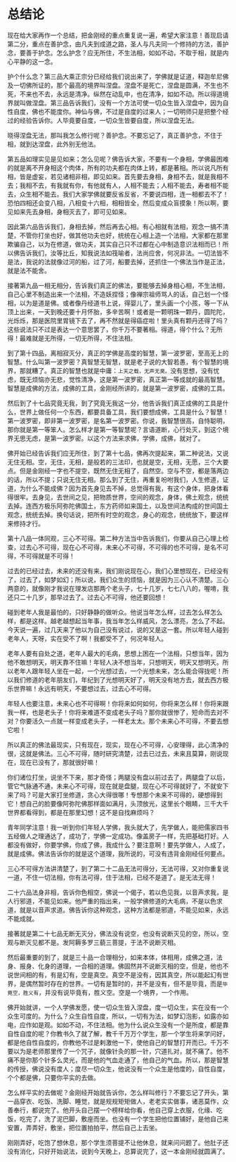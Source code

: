# 总结论

现在给大家再作一个总结，把金刚经的重点重复说一遍，希望大家注意！善现启请第二分，重点在善护念，由凡夫到成道之路，圣人与凡夫同一个修持的方法，善护念，要善于护念。怎么护念？应无所住，不生法相，如如不动，不取于相，就是内心平静的这一念。

护个什么念？第三品大乘正宗分已经给我们说出来了，学佛就是证道，释迦牟尼佛及一切佛所证的，那个最高的境界叫涅盘。涅盘不是死亡，涅盘是圆满，不生也不死，不来也不去，永远是清净。纵然在动乱中，也在清净，如如不动。所以得道境界就叫做涅盘。第三品告诉我们，没有一个方法可使一切众生皆入涅盘中，因为自性自度，佛也不能度你。神仙与佛，不过是自度的过来人；一切明师只是把整个经过的经验告诉你。人毕竟要自度，一切众生皆要自度，所以涅盘无法。

晓得涅盘无法，那叫我怎么修行呢？善护念。不要忘记了，真正善护念，不住于相，就到达涅盘，此外别无他法。

第五品如理实见是见如来；怎么见呢？佛告诉大家，不要有一个身相，学佛最困难的就是离不开身相这个肉体，所有的功夫都在肉体上转，都是著相。所以说凡所有相，皆是虚妄，若见诸相非相，即见如来。首先要去身相，身相不去，就是我相不去；我相不去，有我就有你，有他就有人，人相不能去；人相不能去，寿者相不能去，众生相不能去。我们大家学佛就要反省反省，不要说四相，连一相都去不了！恐怕四相还会变八相，八相变十六相，相相皆全，然后变成众盲摸象！所以啊，要见如来先去身相，身相灭去了，即可见如来。

因此第六品告诉我们，身相去掉，然后再去心相。有心相就有法相，观念一搞不清楚，不管你打坐也好，做其他功夫也好，统统在心相上造一个法相，大家都在那里欺骗自己，以为在修道，做功夫，其实自己只不过都在心中制造意识法相而已！所以佛告诉我们，汝等比丘，知我说法如筏喻者，法尚应舍，何况非法。一切法皆不是法，我说的法就像过河的船，过了河，船要去掉，还抓住一个佛法当作是正法，就是法不能舍。

接著第九品一相无相分，告诉我们真正的佛法，要能够去掉身相心相，不生法相，自己心里不制造出来一个法相，不造妖捏怪；像禅宗祖师骂人的话，自己划一个怪相，以为是道是佛。或者像丹经道书上说，得婴儿了，里头画一个小孩，等一下从顶上出来，一天到晚还要十月怀胎，多辛苦啊！或者是一颗明珠一颗丹，圆陀陀，光烁烁，那是医院里胃镜下去了，再不然就是得癌症啦！里头真有颗丹还得了吗？这些说法只不过是表达一个意思罢了，你千万不要著相。得道，得个什么？无所得！最难就是无所得，一切无所得，不住法相。

到了第十四品，离相寂灭分，真正的学佛是高度的智慧，第一波罗密，至高无上的智慧。什么叫第一波罗密？真智慧无智慧，就是老子说的大智若愚，有个智慧的境界，那就糟了。真正的智慧也就是中庸：`上天之载，无声无臭。`没有思想，没有忧虑，既无烦恼亦无悲，觉性清净，这是第一波罗密，真正第一等成就的最高智慧。智慧是成佛的方法，成佛的工具，金刚经所讲的，就是第一波罗密，成佛的工具。

然后到了十七品究竟无我，到了究竟无我这一分，他告诉我们真正成佛的工具是什么，世界上做任何一个东西，都要具备工具，我们要想成佛，工具是什么？智慧！第一波罗密，即非第一波罗密，是名第一波罗密。你说，我智慧很高，自恃聪明，那你就是第一等笨人。怎么样才是第一等智慧呢？言语道断，心行处灭，到这个境界无思无虑，是第一波罗密。以这个方法来求佛，学佛，成佛，就对了。

佛开始已经告诉我们应无所住，到了第十七品，佛再次提起来，第二种说法，又说无住无相。空，无住，无相，是般若的三法印，也就是空，无相，无愿，三个大要点。但是金刚经一字也不提空，既然无住无相了，自然空。空与不空，都是落两边的话，所以不提；只说无住无相。那么到了无住，再重复吩咐我们，人生修道，证道，为什么不能成佛？因为首先身见去不掉，总觉得有我，有这个身体，把身体看得很牢。去身见，去世间之见，把物质世界，空间的观念，身体，佛土观念，统统去掉。连西方极乐阿弥陀佛国土，东方药师如来国土，以及世间法构成的世间国土观念，统统去掉。换句话说，把所有时空的观念，身心的观念，统统放下，要这样来修持才行。

第十八品一体同观，三心不可得。第二种方法当中告诉我们，你要从自己心理上检查，过去心不可得，现在心不可得，未来心不可得，不可得的也不可得，是名不可得，不可得就是不可得！

过去的已经过去，未来的还没有来，我们刚说现在心，我们心里想现在，已经没有了，过去了，如梦如幻；所以说，我们众生的烦恼，就是因为三心认不清楚。三心两意的，就像刚才我说在理发店那两个老头子，七十几岁，七七八八的，喔唷，我还只二十几岁，那早过去了。过去心不可得，他还要回想！

碰到老年人我是最怕的，只好静静的做听众。他说当年怎么样，过去怎么样怎么样，都是这样。越老越想起当年事，我当年怎么样威风，怎么漂亮，怎么了不起。今天说一遍，过几天来了他以为自己没有说过，说的又是这一套。所以年轻人碰到老年人，天呀，实在受不了啊！我都受不了，何况年轻人。

老年人要有自处之道，老年人最大的毛病，思想上困在一个法相，只想当年，因为他不敢想明天，明天靠不住嘛！年轻人决不想当年，只想明天，明天又想明天。所以老年人跟年轻人坐在一起，一个光想过去，一个光想未来，怎么能合得拢呢！所以我们修道的老年朋友们，年纪到了光想明天好了，明天没有地方去，就去西方极乐世界嘛！永远有明天，不要想过去，过去心不可得。

年轻人也要注意，未来心也不可得啊！你将来如何如何，你将来怎么样！你将来跟我一样，也是老头子！你将来难道不变成老头子吗？那你就很惨了，短命而去对不对？你要活久一点就一样变成老头子，一样老太太。那个未来心不可得，不要去想它啦！

所以真正的佛法最现实，只有现在，现实，现在心不可得，心安理得，此心清净的很，这就是佛法。三心不可得，随时研究清楚，过去已过去，未来且莫算，刚说现在，现在已没有了，那就很好嘛！

你们诸位打坐，说坐不下来，那才奇怪；两腿没有盘以前过去了，两腿盘了以后，管它气脉通不通，未来心不可得，现在就是盘腿，现在心不可得就好了，不就安下来了吗？可是大家打坐修道，贪心大得很哪！专想那个未来不可得的，硬想得到它！想自己的脸要像阿弥陀佛那样面如满月，头顶放光，这里长个眼睛，三千大千世界都看得到，都是在那里幻想！这不是自找麻烦吗？

青年同学注意！我一听到你们年轻人学佛，我头就大了，先学做人，能把儒家四书五经做人之理通达了，成功了，学佛一定成功。像盖房子一样，先把基础打好。人都没有做好，你要学佛，你成了佛，我成什么？要注意啊！要先学做人，人成了，就是成佛。佛法告诉你的就是这个道理，我所说的，可没有违背金刚经任何要点。

三心不可得方法讲清楚了，到了第二十二品无法可得分，无法可得，又对你重复说一道，不住一切法相，你有法可得，住于法相，已经不是道了。是无法无得！

二十六品法身非相，告诉你色相空，佛说一个偈子，若以色见我，以音声求我，是人行邪道，不能见如来。他严重的指出来，一般学佛修道的大毛病，不是以色求道，就是以音声求道。佛告诉你这种观念，这种方法都是邪道，不能见如来，永远不能成就。

接著就是第二十七品无断无灭分，佛法没有说空，也没有说断灭见的空，所以，空观与断灭见都不是。发阿耨多罗三藐三菩提，于法不说断灭相。

然后最重要的到了，就是三十品一合理相分，如来本体，体相用，成佛之道，法身、报身、化身的道理，一合相的道理。佛固然并不说断灭相的空，但是，他也不说世间相的有，有是幻有，空是真空。真空不是没有，因其真空，所以能起幻有世界，是偶然暂时存在的世界。一切有是暂时的，并不是没有，但不是毕竟，而是`毕竟空，胜义有`，并没有说毕竟有，胜义空。空是一个境界，一个作用。

佛开始就讲，一个人学佛发愿，使一切众生皆入涅盘，度一切众生，实在没有一个众生可度的。为什么？众生自性自度，所以，一切有为法，如梦幻泡影，如露亦如电，应作如是观。如如不动，不住法相。他为什么说众生没有一个是所度，都是靠自性自度的呢？你教书久了就了解，教千千万万个学生，那一个学生将来学问好，都是他自性自度的，你教他不过是剌激他一下，使他自己的智慧打开而已。千万不要以为是老师那里传了一个咒子，就像针灸的那一针，穴道扎对，就不痛了。他不痛不是你那个针多么灵光，而是他的气血走通了，他自己的气血。所以，那是智慧的传授，佛说没有度人；度尽一切众生，他说没有一个众生是他度的，自性自度，个个都是佛，只要你平实的去做。

怎么样平实的去做呢？金刚经开始就告诉你，怎么样叫修行？不要忘记了开头，第一品穿衣、吃饭、洗脚、睡觉，就是规规矩矩做人，老老实实做事，诸恶莫作，众善奉行，都说完了。他开头自己摆一个榜样给你看，他自己穿上衣服，化缘、吃饭，吃完了，洗了泥巴脚，敷座而坐。也没有一个学生把他位置铺好，是他自己来安置，弄弄好，敷坐，把位置拍拍平，然后自己上去坐。

刚刚弄好，吃饱了想休息，那个学生须菩提不让他休息，就来问问题了。他肚子还没有消化，只好开始说法，说到今天晚上，总算说完了，这一本金刚经就圆满了。

